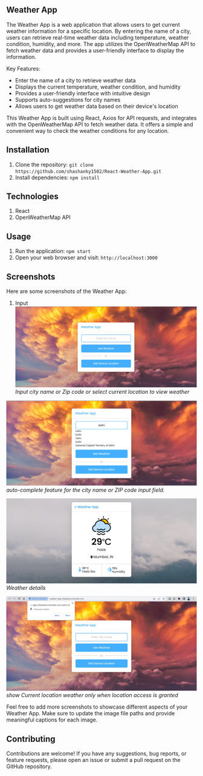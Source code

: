 ## Weather App

The Weather App is a web application that allows users to get current weather information for a specific location. By entering the name of a city, users can retrieve real-time weather data including temperature, weather condition, humidity, and more. The app utilizes the OpenWeatherMap API to fetch weather data and provides a user-friendly interface to display the information.

Key Features:

- Enter the name of a city to retrieve weather data
- Displays the current temperature, weather condition, and humidity
- Provides a user-friendly interface with intuitive design
- Supports auto-suggestions for city names
- Allows users to get weather data based on their device's location

This Weather App is built using React, Axios for API requests, and integrates with the OpenWeatherMap API to fetch weather data. It offers a simple and convenient way to check the weather conditions for any location.


## Installation

1. Clone the repository: `git clone https://github.com/shashanky1502/React-Weather-App.git`
2. Install dependencies: `npm install`

## Technologies
1. React
2. OpenWeatherMap API

## Usage
1. Run the application: `npm start`
2. Open your web browser and visit: `http://localhost:3000`

## Screenshots

Here are some screenshots of the Weather App:

1. Input
![Image 1](src/assets/1.jpg)
*Input city name or Zip code or select current location to view weather*

![Image 2](src/assets/2.png)
*auto-complete feature for the city name or ZIP code input field.*

![Image 3](src/assets/3.jpg)
*Weather details*

![Image 4](src/assets/4.jpg)
*show Current location weather only when location access is granted*

Feel free to add more screenshots to showcase different aspects of your Weather App. Make sure to update the image file paths and provide meaningful captions for each image.

## Contributing

Contributions are welcome! If you have any suggestions, bug reports, or feature requests, please open an issue or submit a pull request on the GitHub repository.